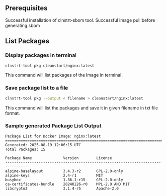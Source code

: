 ## Prerequisites
Successful installation of clnstrt-sbom tool.
Successful image pull before generating sbom

## List Packages

### Display packages in terminal
```bash
clnstrt-tool pkg cleanstart/nginx:latest
```
This command will list packages of the Image in terminal.

### Save package list to a file
```bash
clnstrt-tool pkg --output < filename > cleanstart/nginx:latest
```
This command will list the packages and save it in given filename in txt file format.



### Sample generated Package List Output
```
Package List for Docker Image: nginx:latest
================================================================================
Generated: 2025-08-19 12:06:15 UTC
Total Packages: 15

Package Name              Version        License
--------------------------------------------------------------------------------
alpine-baselayout         3.4.3-r2       GPL-2.0-only
alpine-keys               2.4-r1         MIT
busybox                   1.36.1-r15     GPL-2.0-only
ca-certificates-bundle    20240226-r0    MPL-2.0 AND MIT
libcrypto3                3.1.4-r5       Apache-2.0
```